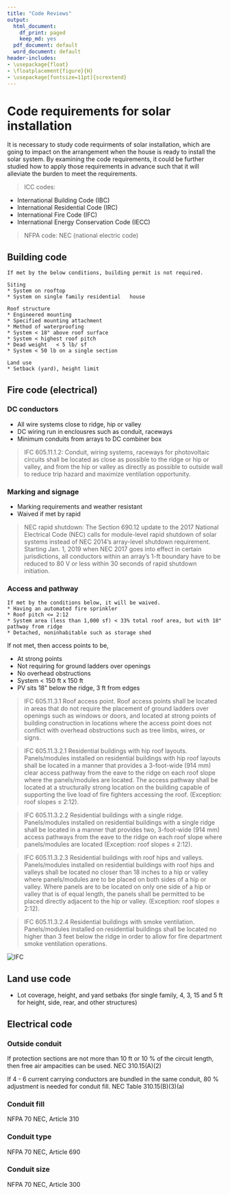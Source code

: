 ```yaml
---
title: "Code Reviews"
output:
  html_document:
    df_print: paged
    keep_md: yes
  pdf_document: default
  word_document: default
header-includes:
- \usepackage{float}
- \floatplacement{figure}{H}
- \usepackage[fontsize=11pt]{scrextend}
---
```



# Code requirements for solar installation
It is necessary to study code requirments of solar installation, which are going to impact on the arrangement when the house is ready to install the solar system. By examining the code requirements, it could be further studied how to apply those requirements in advance such that it will alleviate the burden to meet the requirements.

> ICC codes:
* International Building Code (IBC)
* International Residential Code (IRC)
* International Fire Code (IFC)
* International Energy Conservation Code (IECC)

> NFPA code:
NEC (national electric code)

## Building code

```
If met by the below conditions, building permit is not required.

Siting
* System on rooftop
* System on single family residential	house

Roof structure
* Engineered mounting
* Specified mounting attachment
* Method of waterproofing
* System < 18" above roof surface
* System < highest roof pitch
* Dead weight	< 5 lb/ sf
* System < 50 lb on a single section

Land use
* Setback (yard), height limit
```

## Fire code (electrical)

### DC conductors
* All wire systems close to ridge, hip or valley
* DC wiring run in enclousres such as conduit, raceways
* Minimum conduits from arrays to DC combiner box

> IFC 605.11.1.2: Conduit, wiring systems, raceways for photovoltaic circuits shall be located as close as possible to the ridge or hip or valley, and from the hip or valley as directly as possible to outside wall to reduce trip hazard and maximize ventilation opportunity.

### Marking and signage
* Marking requirements and weather resistant
* Waived if met by rapid

> NEC rapid shutdown: The Section 690.12 update to the 2017 National Electrical Code (NEC) calls for module-level rapid shutdown of solar systems instead of NEC 2014’s array-level shutdown requirement. Starting Jan. 1, 2019 when NEC 2017 goes into effect in certain jurisdictions, all conductors within an array’s 1-ft boundary have to be reduced to 80 V or less within 30 seconds of rapid shutdown initiation.

### Access and pathway

```
If met by the conditions below, it will be waived.
* Having an automated fire sprinkler
* Roof pitch <= 2:12
* System area (less than 1,000 sf) < 33% total roof area, but with 18" pathway from ridge
* Detached, noninhabitable such as storage shed
```

If not met, then access points to be,

* At strong points
* Not requiring for ground ladders over openings
* No overhead obstructions
* System < 150 ft x 150 ft
* PV sits 18" below the ridge, 3 ft from edges

> IFC 605.11.3.1 Roof access point. Roof access points shall be located in areas that do not require the placement of ground ladders over openings such as windows or doors, and located at strong points of building construction in locations where the access point does not conflict with overhead obstructions such as tree limbs, wires, or signs.

> IFC 605.11.3.2.1 Residential buildings with hip roof layouts. Panels/modules installed on residential buildings with hip roof layouts shall be located in a manner that provides a 3-foot-wide (914 mm) clear access pathway from the eave to the ridge on each roof slope where the panels/modules are located. The access pathway shall be located at a structurally strong location on the building capable of supporting the live load of fire fighters accessing the roof. (Exception: roof slopes $\le$ 2:12).

> IFC 605.11.3.2.2 Residential buildings with a single ridge. Panels/modules installed on residential buildings with a single ridge shall be located in a manner that provides two, 3-foot-wide (914 mm) access pathways from the eave to the ridge on each roof slope where panels/modules are located (Exception: roof slopes $\le$ 2:12).

> IFC 605.11.3.2.3 Residential buildings with roof hips and valleys. Panels/modules installed on residential buildings with roof hips and valleys shall be located no closer than 18 inches to a hip or valley where panels/modules are to be placed on both sides of a hip or valley. Where panels are to be located on only one side of a hip or valley that is of equal length, the panels shall be permitted to be placed directly adjacent to the hip or valley. (Exception: roof slopes $\le$ 2:12).

> IFC 605.11.3.2.4 Residential buildings with smoke ventilation. Panels/modules installed on residential buildings shall be located no higher than 3 feet below the ridge in order to allow for fire department smoke ventilation operations.

![IFC](./pic/IFC.png)


## Land use code

* Lot coverage, height, and yard setbaks (for single family, 4, 3, 15 and 5 ft for height, side, rear, and other structures)

## Electrical code

### Outside conduit
If protection sections are not more than 10 ft or 10 % of the circuit length, then free air ampacities can be used. NEC 310.15(A)(2)

If 4 - 6 current carrying conductors are bundled in the same conduit, 80 % adjustment is needed for conduit fill. NEC Table 310.15(B)(3)(a)

### Conduit fill
NFPA 70 NEC, Article 310

### Conduit type
NFPA 70 NEC, Article 690

### Conduit size
NFPA 70 NEC, Article 300
